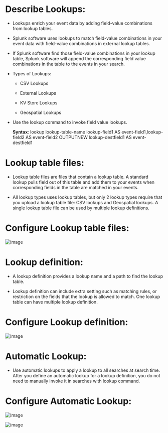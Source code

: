 # Describe Lookups:

- Lookups enrich your event data by adding field-value combinations from lookup tables.

- Splunk software uses lookups to match field-value combinations in your event data with field-value combinations in external lookup tables.

- If Splunk software find those field-value combinations in your lookup table, Splunk software will append the corresponding field value combinations in the table to the events in  your search.

- Types of Lookups:

  * CSV Lookups
 
  * External Lookups
 
  * KV Store Lookups
 
  * Geospatial Lookups
 
- Use the lookup command to invoke field value lookups.

  **Syntax**: lookup lookup-table-name lookup-field1 AS event-field1,lookup-field2 AS event-field2 OUTPUTNEW lookup-destfield1 AS event-destfield1

# Lookup table files:

- Lookup table files are files that contain a lookup table. A standard lookup pulls field out of this table and add them to your events when corresponding fields in the table are matched in your events.

- All lookup types uses lookup tables, but only 2 lookup types require that you upload a lookup table file: CSV lookups and Geospatial lookups. A single lookup table file can be used by multiple lookup definitions.

# Configure Lookup table files:

![image](https://github.com/SubodhBagde/Splunk-fundamentals-1/assets/136182792/11ac4942-0180-43dc-88ef-f3c46ab9cfc5)

# Lookup definition:

- A lookup definition provides a lookup name and a path to find the lookup table.

- Lookup definition can include extra setting such as matching rules, or restriction on the fields that the lookup is allowed to match. One lookup table can have multiple lookup definition.

# Configure Lookup definition:

![image](https://github.com/SubodhBagde/Splunk-fundamentals-1/assets/136182792/15e74ee5-8a78-4520-9e63-29e41b19d43c)

# Automatic Lookup:

- Use automatic lookups to apply a lookup to all searches at search time. After you define an automatic lookup for a lookup definition, you do not need to manually invoke it in searches with lookup command.

# Configure Automatic Lookup:

![image](https://github.com/SubodhBagde/Splunk-fundamentals-1/assets/136182792/b8a9b3d9-5b4e-4793-9fd4-c0838a57afe4)

![image](https://github.com/SubodhBagde/Splunk-fundamentals-1/assets/136182792/d37e5e7d-6fb8-461a-9653-2784b6850a79)

